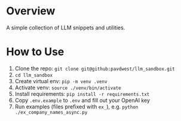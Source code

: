 # Overview

A simple collection of LLM snippets and utilities.

# How to Use

1. Clone the repo: `git clone git@github:pavdwest/llm_sandbox.git`
2. `cd llm_sandbox`
3. Create virtual env: `pip -m venv .venv`
4. Activate venv: `source ./venv/bin/activate`
5. Install requirements: `pip install -r requirements.txt`
6. Copy `.env.example` to `.env` and fill out your OpenAI key
7. Run examples (files prefixed with `ex_`), e.g. `python ./ex_company_names_async.py`
